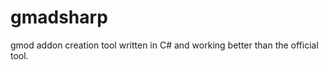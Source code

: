gmadsharp
=========

gmod addon creation tool written in C# and working better than the official tool.
